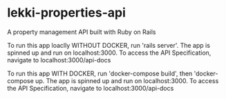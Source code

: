 # lekki-properties-api
A property management API built with Ruby on Rails

To run this app loaclly WITHOUT DOCKER, run 'rails server'. The app is spinned up and run on localhost:3000. To access the API Specification, navigate to localhost:3000/api-docs

To run this app WITH DOCKER, run 'docker-compose build', then 'docker-compose up. The app is spinned up and run on localhost:3000. To access the API Specification, navigate to localhost:3000/api-docs
